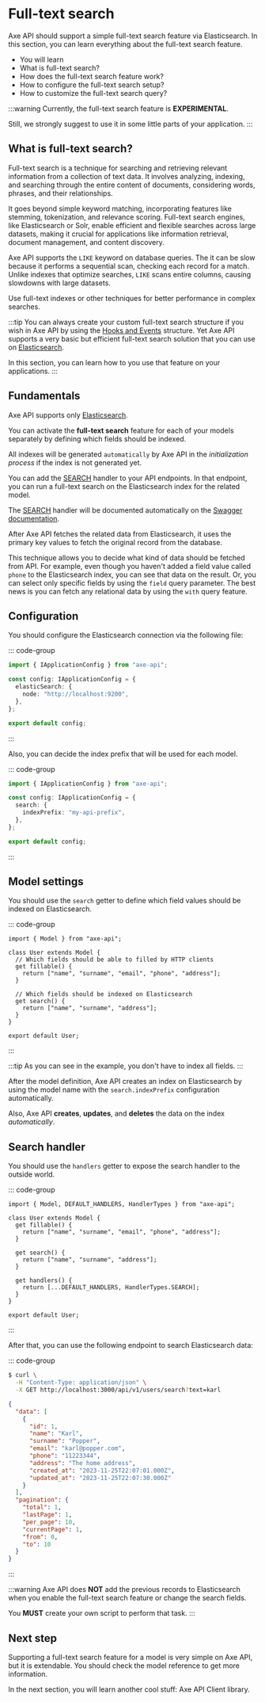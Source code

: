 # Full-text search <Badge type="warning" text="experimental" />

<p class="description">
Axe API should support a simple full-text search feature via Elasticsearch. In this section, you can learn everything about the full-text search feature.
</p>

<ul class="intro">
  <li>You will learn</li>
  <li>What is full-text search?</li>
  <li>How does the full-text search feature work?</li>
  <li>How to configure the full-text search setup?</li>
  <li>How to customize the full-text search query?</li>
</ul>

:::warning
Currently, the full-text search feature is **EXPERIMENTAL**.

Still, we strongly suggest to use it in some little parts of your application.
:::

## What is full-text search?

Full-text search is a technique for searching and retrieving relevant information from a collection of text data. It involves analyzing, indexing, and searching through the entire content of documents, considering words, phrases, and their relationships.

It goes beyond simple keyword matching, incorporating features like stemming, tokenization, and relevance scoring. Full-text search engines, like Elasticsearch or Solr, enable efficient and flexible searches across large datasets, making it crucial for applications like information retrieval, document management, and content discovery.

Axe API supports the `LIKE` keyword on database queries. The it can be slow because it performs a sequential scan, checking each record for a match. Unlike indexes that optimize searches, `LIKE` scans entire columns, causing slowdowns with large datasets.

Use full-text indexes or other techniques for better performance in complex searches.

:::tip
You can always create your custom full-text search structure if you wish in Axe API by using the [Hooks and Events](/learn/hooks-and-events) structure. Yet Axe API supports a very basic but efficient full-text search solution that you can use on [Elasticsearch](https://www.elastic.co).

In this section, you can learn how to you use that feature on your applications.
:::

## Fundamentals

Axe API supports only [Elasticsearch](https://www.elastic.co).

You can activate the **full-text search** feature for each of your models separately by defining which fields should be indexed.

All indexes will be generated `automatically` by Axe API in the _initialization process_ if the index is not generated yet.

You can add the [SEARCH](/reference/handlers-search-handler) handler to your API endpoints. In that endpoint, you can run a full-text search on the Elasticsearch index for the related model.

The [SEARCH](/reference/handlers-search-handler) handler will be documented automatically on the [Swagger documentation](/learn/documentation).

After Axe API fetches the related data from Elasticsearch, it uses the primary key values to fetch the original record from the database.

This technique allows you to decide what kind of data should be fetched from API. For example, even though you haven't added a field value called `phone` to the Elasticsearch index, you can see that data on the result. Or, you can select only specific fields by using the `field` query parameter. The best news is you can fetch any relational data by using the `with` query feature.

## Configuration

You should configure the Elasticsearch connection via the following file:

::: code-group

```ts [app/config.ts]
import { IApplicationConfig } from "axe-api";

const config: IApplicationConfig = {
  elasticSearch: {
    node: "http://localhost:9200",
  },
};

export default config;
```

:::

Also, you can decide the index prefix that will be used for each model.

::: code-group

```ts [app/config.ts]
import { IApplicationConfig } from "axe-api";

const config: IApplicationConfig = {
  search: {
    indexPrefix: "my-api-prefix",
  },
};

export default config;
```

:::

## Model settings

You should use the `search` getter to define which field values should be indexed on Elasticsearch.

::: code-group

```ts{10-12} [app/v1/Models/User.ts]
import { Model } from "axe-api";

class User extends Model {
  // Which fields should be able to filled by HTTP clients
  get fillable() {
    return ["name", "surname", "email", "phone", "address"];
  }

  // Which fields should be indexed on Elasticsearch
  get search() {
    return ["name", "surname", "address"];
  }
}

export default User;
```

:::

:::tip
As you can see in the example, you don't have to index all fields.
:::

After the model definition, Axe API creates an index on Elasticsearch by using the model name with the `search.indexPrefix` configuration automatically.

Also, Axe API **creates**, **updates**, and **deletes** the data on the index _automatically_.

## Search handler

You should use the `handlers` getter to expose the search handler to the outside world.

::: code-group

```ts{12-14} [app/v1/Models/User.ts]
import { Model, DEFAULT_HANDLERS, HandlerTypes } from "axe-api";

class User extends Model {
  get fillable() {
    return ["name", "surname", "email", "phone", "address"];
  }

  get search() {
    return ["name", "surname", "address"];
  }

  get handlers() {
    return [...DEFAULT_HANDLERS, HandlerTypes.SEARCH];
  }
}

export default User;
```

:::

After that, you can use the following endpoint to search Elasticsearch data:

::: code-group

```bash [cURL]
$ curl \
  -H "Content-Type: application/json" \
  -X GET http://localhost:3000/api/v1/users/search?text=karl
```

```json [HTTP Response]
{
  "data": [
    {
      "id": 1,
      "name": "Karl",
      "surname": "Popper",
      "email": "karl@popper.com",
      "phone": "11223344",
      "address": "The home address",
      "created_at": "2023-11-25T22:07:01.000Z",
      "updated_at": "2023-11-25T22:07:30.000Z"
    }
  ],
  "pagination": {
    "total": 1,
    "lastPage": 1,
    "per_page": 10,
    "currentPage": 1,
    "from": 0,
    "to": 10
  }
}
```

:::

:::warning
Axe API does **NOT** add the previous records to Elasticsearch when you enable the full-text search feature or change the search fields.

You **MUST** create your own script to perform that task.
:::

## Next step

Supporting a full-text search feature for a model is very simple on Axe API, but it is extendable. You should check the model reference to get more information.

In the next section, you will learn another cool stuff: Axe API Client library.
